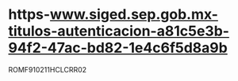 # https-www.siged.sep.gob.mx-titulos-autenticacion-a81c5e3b-94f2-47ac-bd82-1e4c6f5d8a9b
ROMF910211HCLCRR02
